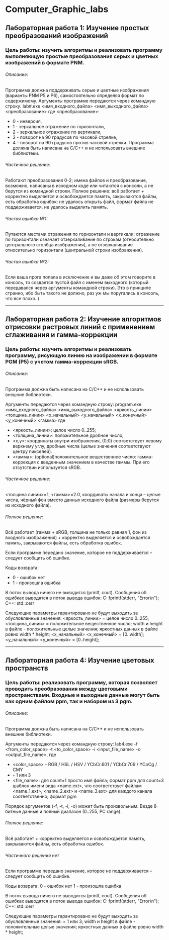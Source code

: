# Computer_Graphic_labs
Лабораторная работа 1: Изучение простых преобразований изображений
------------------------------------------------------------------
### Цель работы: изучить алгоритмы и реализовать программу выполняющую простые преобразования серых и цветных изображений в формате PNM. ###
###### Описание: ######
Программа должна поддерживать серые и цветные изображения (варианты PNM P5 и P6), самостоятельно определяя формат по содержимому.
Аргументы программе передаются через командную строку:
lab#.exe <имя_входного_файла> <имя_выходного_файла> <преобразование>
где <преобразование>:
* 0 - инверсия,
* 1 - зеркальное отражение по горизонтали,
* 2 - зеркальное отражение по вертикали,
* 3 - поворот на 90 градусов по часовой стрелке,
* 4 - поворот на 90 градусов против часовой стрелки.
Программа должна быть написана на C/C++ и не использовать внешние библиотеки.

###### Частичное решение: ######
Работают преобразования 0-2; имена файлов и преобразование, возможно, написаны в исходном коде или читаются с консоли, а не берутся из командной строки.
Полное решение: всё работает + корректно выделяется и освобождается память, закрываются файлы, есть обработка ошибок: не удалось открыть файл, формат файла не поддерживается, не удалось выделить память.

###### Частая ошибка №1: ######
Путаются местами отражения по горизонтали и вертикали: отражение по горизонтали означает отзеркаливание по строкам (относительно центрального столбца изображения), а не отзеркаливание относительно горизонтали (центральной строки изображения). 
###### Частая ошибка №2: ######
Если ваша прога попала в исключение и вы даже об этом говорите в консоль, то создается пустой файл с именем выходного (который передавался через аргументы командной строки). Это в принципе странно, ибо быть такого не должно, раз уж мы поругались в консоль, что все плохо..)
***
Лабораторная работа 2: Изучение алгоритмов отрисовки растровых линий с применением сглаживания и гамма-коррекции  
----------------------------------------------------------------------------------------------------------------
### Цель работы: изучить алгоритмы и реализовать программу, рисующую линию на изображении в формате PGM (P5) с учетом гамма-коррекции sRGB. ###

###### Описание: ######
Программа должна быть написана на C/C++ и не использовать внешние библиотеки.

Аргументы передаются через командную строку:
program.exe <имя_входного_файла> <имя_выходного_файла> <яркость_линии> <толщина_линии> <x_начальный> <y_начальный> <x_конечный> <y_конечный> <гамма>
где
* <яркость_линии>: целое число 0..255;
* <толщина_линии>: положительное дробное число;
* <x,y>: координаты внутри изображения, (0;0) соответствует левому верхнему углу, дробные числа (целые значения соответствуют центру пикселей).
* <гамма>: (optional)положительное вещественное число: гамма-коррекция с введенным значением в качестве гаммы. При его отсутствии используется sRGB.

###### Частичное решение: ######
<толщина линии>=1, <гамма>=2.0, координаты начала и конца – целые числа, чёрный фон вместо данных исходного файла (размеры берутся из исходного файла).
###### Полное решение: ######
Всё работает (гамма + sRGB, толщина не только равная 1, фон из входного изображения) + корректно выделяется и освобождается память, закрываются файлы, есть обработка ошибок.

Если программе передано значение, которое не поддерживается – следует сообщить об ошибке.

Коды возврата:
* 0 - ошибок нет
* 1 - произошла ошибка

В поток вывода ничего не выводится (printf, cout).
Сообщения об ошибках выводятся в поток вывода ошибок:
С: fprintf(stderr, "Error\n");
C++: std::cerr

Следующие параметры гарантировано не будут выходить за обусловленные значения:
<яркость_линии> = целое число 0..255;
<толщина_линии> = положительное вещественное число;
width и height в файле - положительные целые значения;
яркостных данных в файле ровно width * height;
<x_начальный> <x_конечный> = [0..width];
<y_начальный> <y_конечный> = [0..height];
***
Лабораторная работа 4: Изучение цветовых пространств
----------------------------------------------------
### Цель работы: реализовать программу, которая позволяет проводить преобразования между цветовыми пространствами. Входные и выходные данные могут быть как одним файлом ppm, так и набором из 3 pgm. ###

###### Описание: ######
Программа должна быть написана на C/C++ и не использовать внешние библиотеки.

Аргументы передаются через командную строку:
lab4.exe -f <from_color_space> -t <to_color_space> -i <count> <input_file_name> -o <count> <output_file_name>,
где
* <color_space> - RGB / HSL / HSV / YCbCr.601 / YCbCr.709 / YCoCg / CMY
* <count> - 1 или 3
* <file_name>:
для count=1 просто имя файла; формат ppm
для count=3 шаблон имени вида <name.ext>, что соответствует файлам <name_1.ext>, <name_2.ext> и <name_3.ext> для каждого канала соответственно; формат pgm

Порядок аргументов (-f, -t, -i, -o) может быть произвольным.
Везде 8-битные данные и полный диапазон (0..255, PC range).

###### Полное решение: ######
Всё работает + корректно выделяется и освобождается память, закрываются файлы, есть обработка ошибок.
###### Частичного решения нет ######

Если программе передано значение, которое не поддерживается – следует сообщить об ошибке.

Коды возврата:
0 - ошибок нет
1 - произошла ошибка

В поток вывода ничего не выводится (printf, cout).
Сообщения об ошибках выводятся в поток вывода ошибок:
С: fprintf(stderr, "Error\n");
C++: std::cerr

Следующие параметры гарантировано не будут выходить за обусловленные значения:
<count> = 1 или 3;
width и height в файле - положительные целые значения;
яркостных данных в файле ровно width * height;
